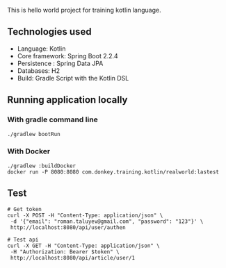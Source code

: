 This is hello world project for training kotlin language.

## Technologies used

* Language: Kotlin
* Core framework: Spring Boot 2.2.4
* Persistence : Spring Data JPA
* Databases: H2
* Build: Gradle Script with the Kotlin DSL


## Running application locally

### With gradle command line

```
./gradlew bootRun
```

### With Docker
```
./gradlew :buildDocker
docker run -P 8080:8080 com.donkey.training.kotlin/realworld:lastest
```

## Test
```
# Get token
curl -X POST -H "Content-Type: application/json" \
 -d '{"email": "roman.taluyev@gmail.com", "password": "123"}' \
 http://localhost:8080/api/user/authen
 
# Test api
curl -X GET -H "Content-Type: application/json" \
 -H "Authorization: Bearer $token" \
 http://localhost:8080/api/article/user/1
```